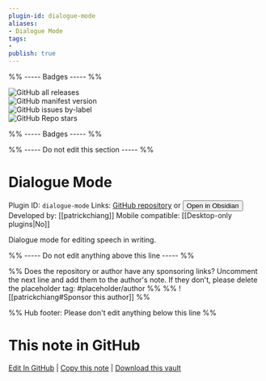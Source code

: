 ```yaml
---
plugin-id: dialogue-mode
aliases:
- Dialogue Mode
tags: 
- 
publish: true
---
```


%% ----- Badges ----- %%

![GitHub all releases](https://img.shields.io/github/downloads/patrickchiang/obsidian-dialogue-mode/total?color=573E7A&logo=github&style=for-the-badge)   
![GitHub manifest version](https://img.shields.io/github/manifest-json/v/patrickchiang/obsidian-dialogue-mode?color=573E7A&logo=github&style=for-the-badge)   
![GitHub issues by-label](https://img.shields.io/github/issues/patrickchiang/obsidian-dialogue-mode/help%20wanted?color=573E7A&logo=github&style=for-the-badge)   
![GitHub Repo stars](https://img.shields.io/github/stars/patrickchiang/obsidian-dialogue-mode?color=573E7A&logo=github&style=for-the-badge)

%% ----- Badges ----- %%

%% ----- Do not edit this section ----- %%

# Dialogue Mode

Plugin ID: `dialogue-mode`
Links: [GitHub repository](https://github.com/patrickchiang/obsidian-dialogue-mode) or [<button id=HH>Open in Obsidian</button>](obsidian://show-plugin?id=dialogue-mode)
Developed by: [[patrickchiang]]
Mobile compatible: [[Desktop-only plugins|No]]

Dialogue mode for editing speech in writing.

%% ----- Do not edit anything above this line ----- %% 

%% Does the repository or author have any sponsoring links? Uncomment the next line and add them to the author's note. If they don't, please delete the placeholder tag: #placeholder/author %%
%% ![[patrickchiang#Sponsor this author]] %%

%% Hub footer: Please don't edit anything below this line %%

# This note in GitHub

<span class="git-footer">[Edit In GitHub](https://github.dev/obsidian-community/obsidian-hub/blob/main/02%20-%20Community%20Expansions/02.05%20All%20Community%20Expansions/Plugins/dialogue-mode.md "git-hub-edit-note") | [Copy this note](https://raw.githubusercontent.com/obsidian-community/obsidian-hub/main/02%20-%20Community%20Expansions/02.05%20All%20Community%20Expansions/Plugins/dialogue-mode.md "git-hub-copy-note") | [Download this vault](https://github.com/obsidian-community/obsidian-hub/archive/refs/heads/main.zip "git-hub-download-vault") </span>
